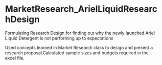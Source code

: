 # MarketResearch_ArielLiquidResearchDesign
Formulating Research Design for finding out why the newly launched Ariel Liquid Detergent is not performing up to expectations


Used concepts learned in Market Research class to design and present a research proposal.Calculated sample sizes and budgets required in the excel file.
